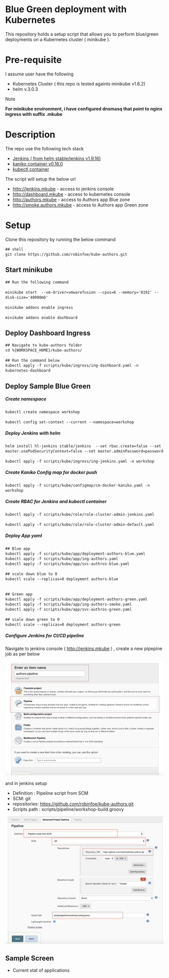 # Blue Green deployment with Kubernetes
This repository holds a setup script that allows you to perform blue/green deployments on a Kubernetes cluster ( minikube ). 


# Pre-requisite
I assume user have the following
- Kubernetes Cluster ( this repo is tested againts minikube v1.6.2)
- helm v.3.0.3

> [!NOTE]
> **For minikube environment, i have configured dnsmasq that point to nginx ingress with suffix .mkube**



# Description
The repo use the following tech stack
- [Jenkins ( from helm stable/jenkins v1.9.16)](https://hub.helm.sh/charts/stable/jenkins)
- [kaniko container v0.16.0](https://github.com/GoogleContainerTools/kaniko) 
- [kubectl container](https://www.google.com/search?q=google+cloud+builder+kubectl&rlz=1C5CHFA_enSG883SG883&oq=google+cloud+builder+kubectl&aqs=chrome..69i57j0j69i64j69i60l2.6264j0j7&sourceid=chrome&ie=UTF-8)

The script will setup the below url 
- http://jenkins.mkube - access to jenkins console
- http://dashboard.mkube - access to kubernetes console
- http://authors.mkube - access to Authors app Blue zone
- http://smoke.authors.mkube - access to Authors app Green zone

# Setup

Clone this repository by running the below command 

    ## shell
    git clone https://github.com/robinfoe/kube-authors.git



## Start minikube
    
    ## Run the following command
    
    minikube start  --vm-driver=vmwarefusion --cpus=6 --memory='8192' --disk-size='40000mb' 

    minikube addons enable ingress

    minikube addons enable dashboard

## Deploy Dashboard Ingress
    ## Navigate to kube-authors folder 
    cd %{WORKSPACE_HOME}/kube-authors/ 

    ## Run the command below 
    kubectl apply -f scripts/kube/ingress/ing-dashboard.yaml -n kubernetes-dashboard
    
## Deploy Sample Blue Green

##### Create namespace 
    kubectl create namespace workshop 

    kubectl config set-context --current --namespace=workshop


##### Deploy Jenkins with helm
    helm install hl-jenkins stable/jenkins  --set rbac.create=false --set master.usePodSecurityContext=false --set master.adminPassword=password

    kubectl apply -f scripts/kube/ingress/ing-jenkins.yaml -n workshop
    

##### Create Kaniko Config map for docker push 
    kubectl apply -f scripts/kube/configmap/cm-docker-kaniko.yaml -n workshop

##### Create RBAC for Jenkins and kubectl container

    kubectl apply -f scripts/kube/role/role-cluster-admin-jenkins.yaml 
    
    kubectl apply -f scripts/kube/role/role-cluster-admin-default.yaml 



##### Deploy App yaml

    ## Blue app
    kubectl apply -f scripts/kube/app/deployment-authors-blue.yaml
    kubectl apply -f scripts/kube/app/ing-authors.yaml
    kubectl apply -f scripts/kube/app/svc-authros-blue.yaml

    ## scale down blue to 0
    kubectl scale --replicas=0 deployment authors-blue


    ## Green app
    kubectl apply -f scripts/kube/app/deployment-authors-green.yaml
    kubectl apply -f scripts/kube/app/ing-authors-smoke.yaml
    kubectl apply -f scripts/kube/app/svc-authros-green.yaml

    ## scale down green to 0
    kubectl scale --replicas=0 deployment authors-green




##### Configure Jenkins for CI/CD pipeline
Navigate to jenkins console ( http://jenkins.mkube ) , create a new pipepine job as per below

![jenkins setup 01](assets/image/jenkins-job-01.png)

and in jenkins setup
- Definition : Pipeline script from SCM
- SCM: git
- repositories: https://github.com/robinfoe/kube-authors.git
- Scripts path : scripts/pipeline/workshop-build.groovy

![jenkins setup 02](assets/image/jenkins-job-02.png)


## Sample Screen
- Current stat of applications


